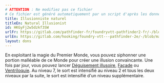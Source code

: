 ```yaml
---
# ATTENTION : Ne modifiez pas ce fichier
# Ce fichier est généré automatiquement par un script d'après les données du module Foundry VTT officiel et de sa traduction
title: Illusionniste naturel
titleEn: Natural Illusionist
id: HKGyFj2w5dzkf3SW
urlFr: https://gitlab.com/pathfinder-fr/foundryvtt-pathfinder2-fr/-/blob/master/data/feats/HKGyFj2w5dzkf3SW.htm
urlEn: https://gitlab.com/hooking/foundry-vtt---pathfinder-2e/-/blob/master/packs/data/feats.db/natural-illusionist.json
layout: dons
---
```

En exploitant la magie du Premier Monde, vous pouvez siphonner une portion malléable de ce Monde pour créer une illusion convaincante. Une fois par jour, vous pouvez lancer [Déguisement illusoire](../sorts/déguisement-illusoire.md), [Façade](../sorts/façade.md) ou [Ventriloquie](../sorts/ventriloquie.md). Au niveau 7, le sort est intensifié au niveau 2 et tous les deux niveaux par la suite, le sort est intensifié d'un niveau supplémentaire.
